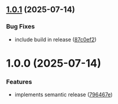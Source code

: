 ## [1.0.1](https://github.com/rewdy/node-credstasher/compare/v1.0.0...v1.0.1) (2025-07-14)


### Bug Fixes

* include build in release ([87c0ef2](https://github.com/rewdy/node-credstasher/commit/87c0ef281e418d97759cefa4051b70dd1042a270))

# 1.0.0 (2025-07-14)


### Features

* implements semantic release ([796467e](https://github.com/rewdy/node-credstasher/commit/796467e3b36be8bdb77798ba4c3727c41b1433eb))

